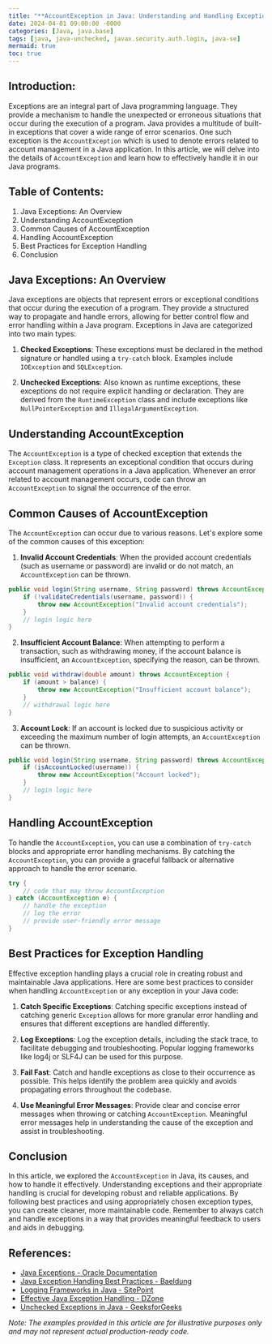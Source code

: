 ```yaml
---
title: "**AccountException in Java: Understanding and Handling Exceptions**"
date: 2024-04-01 09:00:00 -0000
categories: [Java, java.base]
tags: [java, java-unchecked, javax.security.auth.login, java-se]
mermaid: true
toc: true
---
```



Introduction:
----------------
Exceptions are an integral part of Java programming language. They provide a mechanism to handle the unexpected or erroneous situations that occur during the execution of a program. Java provides a multitude of built-in exceptions that cover a wide range of error scenarios. One such exception is the `AccountException` which is used to denote errors related to account management in a Java application. In this article, we will delve into the details of `AccountException` and learn how to effectively handle it in our Java programs.

Table of Contents:
------------------
1. Java Exceptions: An Overview
2. Understanding AccountException
3. Common Causes of AccountException
4. Handling AccountException
5. Best Practices for Exception Handling
6. Conclusion

Java Exceptions: An Overview
-------------------------------
Java exceptions are objects that represent errors or exceptional conditions that occur during the execution of a program. They provide a structured way to propagate and handle errors, allowing for better control flow and error handling within a Java program. Exceptions in Java are categorized into two main types:

1. **Checked Exceptions**: These exceptions must be declared in the method signature or handled using a `try-catch` block. Examples include `IOException` and `SQLException`. 

2. **Unchecked Exceptions**: Also known as runtime exceptions, these exceptions do not require explicit handling or declaration. They are derived from the `RuntimeException` class and include exceptions like `NullPointerException` and `IllegalArgumentException`.

Understanding AccountException
---------------------------------
The `AccountException` is a type of checked exception that extends the `Exception` class. It represents an exceptional condition that occurs during account management operations in a Java application. Whenever an error related to account management occurs, code can throw an `AccountException` to signal the occurrence of the error.

Common Causes of AccountException
--------------------------------------
The `AccountException` can occur due to various reasons. Let's explore some of the common causes of this exception:

1. **Invalid Account Credentials**: When the provided account credentials (such as username or password) are invalid or do not match, an `AccountException` can be thrown.

```java
public void login(String username, String password) throws AccountException {
    if (!validateCredentials(username, password)) {
        throw new AccountException("Invalid account credentials");
    }
    // login logic here
}
```

2. **Insufficient Account Balance**: When attempting to perform a transaction, such as withdrawing money, if the account balance is insufficient, an `AccountException`, specifying the reason, can be thrown.

```java
public void withdraw(double amount) throws AccountException {
    if (amount > balance) {
        throw new AccountException("Insufficient account balance");
    }
    // withdrawal logic here
}
```

3. **Account Lock**: If an account is locked due to suspicious activity or exceeding the maximum number of login attempts, an `AccountException` can be thrown.

```java
public void login(String username, String password) throws AccountException {
    if (isAccountLocked(username)) {
        throw new AccountException("Account locked");
    }
    // login logic here
}
```

Handling AccountException
----------------------------
To handle the `AccountException`, you can use a combination of `try-catch` blocks and appropriate error handling mechanisms. By catching the `AccountException`, you can provide a graceful fallback or alternative approach to handle the error scenario.

```java
try {
    // code that may throw AccountException
} catch (AccountException e) {
    // handle the exception
    // log the error
    // provide user-friendly error message
}
```

Best Practices for Exception Handling
----------------------------------------
Effective exception handling plays a crucial role in creating robust and maintainable Java applications. Here are some best practices to consider when handling `AccountException` or any exception in your Java code:

1. **Catch Specific Exceptions**: Catching specific exceptions instead of catching generic `Exception` allows for more granular error handling and ensures that different exceptions are handled differently.

2. **Log Exceptions**: Log the exception details, including the stack trace, to facilitate debugging and troubleshooting. Popular logging frameworks like log4j or SLF4J can be used for this purpose.

3. **Fail Fast**: Catch and handle exceptions as close to their occurrence as possible. This helps identify the problem area quickly and avoids propagating errors throughout the codebase.

4. **Use Meaningful Error Messages**: Provide clear and concise error messages when throwing or catching `AccountException`. Meaningful error messages help in understanding the cause of the exception and assist in troubleshooting.

Conclusion
-----------
In this article, we explored the `AccountException` in Java, its causes, and how to handle it effectively. Understanding exceptions and their appropriate handling is crucial for developing robust and reliable applications. By following best practices and using appropriately chosen exception types, you can create cleaner, more maintainable code. Remember to always catch and handle exceptions in a way that provides meaningful feedback to users and aids in debugging.

References:
---------------
- [Java Exceptions - Oracle Documentation](https://docs.oracle.com/javase/tutorial/essential/exceptions/)
- [Java Exception Handling Best Practices - Baeldung](https://www.baeldung.com/java-exception-handling-best-practices)
- [Logging Frameworks in Java - SitePoint](https://www.sitepoint.com/java-logging-frameworks/)
- [Effective Java Exception Handling - DZone](https://dzone.com/articles/exception-handling-best)
- [Unchecked Exceptions in Java - GeeksforGeeks](https://www.geeksforgeeks.org/checked-vs-unchecked-exceptions-in-java/)

*Note: The examples provided in this article are for illustrative purposes only and may not represent actual production-ready code.*
